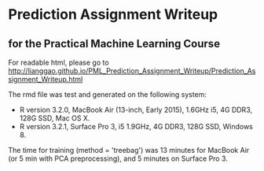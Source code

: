 # Prediction Assignment Writeup 
## for the Practical Machine Learning Course

For readable html, please go to http://lianggao.github.io/PML_Prediction_Assignment_Writeup/Prediction_Assignment_Writeup.html

The rmd file was test and generated on the following system:  
- R version 3.2.0, MacBook Air (13-inch, Early 2015), 1.6GHz i5, 4G DDR3, 128G SSD, Mac OS X.  
- R version 3.2.1, Surface Pro 3, i5 1.9GHz, 4G DDR3, 128G SSD, Windows 8.

The time for training (method = 'treebag') was 13 minutes for MacBook Air (or 5 min with PCA preprocessing), and 5 minutes on Surface Pro 3.

